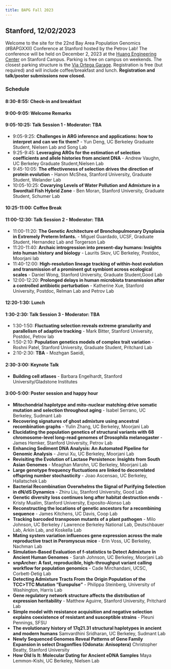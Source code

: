 ```yaml
---
title: BAPG Fall 2023
---
```


## Stanford, 12/02/2023

Welcome to the site for the 22nd Bay Area Population Genomics (#BAPGXXII) Conference at Stanford hosted by the Petrov Lab! The conference will be held on December 2, 2023 at the [Huang Engineering Center](https://maps.app.goo.gl/4kftR4cE132cnFxy9) on Stanford Campus. Parking is free on campus on weekends. The closest parking structure is the [Via Ortega Garage](https://maps.app.goo.gl/Rdwhap8ogo92LSqm6). Registration is free (but required) and will include coffee/breakfast and lunch. **Registration and talk/poster submissions now closed.**

### Schedule

#### **8:30-8:55**: Check-in and breakfast

#### **9:00-9:05**: Welcome Remarks

#### **9:05-10:25**: Talk Session 1 - Moderator: TBA
* 9:05-9:25: **Challenges in ARG inference and applications: how to interpret and can we fix them?** - Yun Deng, UC Berkeley Graduate Student, Nielsen Lab and Song Lab
* 9:25-9:45: **Leveraging ARGs for the estimation of selection coefficients and allele histories from ancient DNA** - Andrew Vaughn, UC Berkeley Graduate Student,Nielsen Lab
* 9:45-10:05: **The effectiveness of selection drives the direction of protein evolution** - Hanon McShea, Stanford University, Graduate Student, Welander Lab
* 10:05-10:25: **Covarying Levels of Water Pollution and Admixture in a Swordtail Fish Hybrid Zone** - Ben Moran, Stanford University, Graduate Student, Schumer Lab

#### **10:25-11:00**: Coffee Break 

#### **11:00-12:30**: Talk Session 2 - Moderator: TBA
* 11:00-11:20: **The Genetic Architecture of Bronchopulmonary Dysplasia in Extremely Preterm Infants.** - Miguel Guardado, UCSF, Graduate Student, Hernandez Lab and Torgerson Lab
* 11:20-11:40: **Archaic introgression into present-day humans: Insights into human history and biology** - Laurits Skov, UC Berkeley, Postdoc, Moorjani lab
* 11:40-12:00: **High-resolution lineage tracking of within-host evolution and transmission of a prominent gut symbiont across ecological scales** - Daniel Wong, Stanford University, Graduate Student,Good Lab
* 12:00-12:20: **Prolonged delays in human microbiota transmission after a controlled antibiotic perturbation** - Katherine Xue, Stanford University, Postdoc, Relman Lab and Petrov Lab

#### **12:20-1:30**: Lunch

#### **1:30-2:30**: Talk Session 3 - Moderator: TBA
* 1:30-1:50: **Fluctuating selection reveals extreme granularity and parallelism of adaptive tracking** - Mark Bitter, Stanford University, Postdoc, Petrov lab
* 1:50-2:10: **Population genetics models of complex trait variation** - Roshni Patel, Stanford University, Graduate Student, Pritchard Lab
* 2:10-2:30: **TBA** - Mozhgan Saeidi, 

#### **2:30-3:00**: Keynote Talk
* **Building cell atlases** - Barbara Engelhardt, Stanford University/Gladstone Institutes


#### **3:00-5:00**: Poster session and happy hour 
* **Mitochondrial haplotype and mito-nuclear matching drive somatic mutation and selection throughout aging** - Isabel Serrano, UC Berkeley, Sudmant Lab
* **Recovering signatures of ghost admixture using ancestral recombination graphs** - Yulin Zhang, UC Berkeley, Moorjani Lab
* **Elucidating the population genetics of structural variants with 68 chromosome-level long-read genomes of Drosophila melanogaster** - James Hemker, Stanford University, Petrov Lab
* **Enhancing Sediment DNA Analysis: An Automated Pipeline for Genomic Analysis** - Jierui Xu, UC Berkeley, Moorjani Lab
* **Revisiting the Evolution of Lactase Persistence: Insights from South Asian Genomes** - Meaghan Marohn, UC Berkeley, Moorjani Lab
* **Large genotype frequency fluctuations are linked to decorrelated offspring number stochasticity** - Joao Ascensao, UC Berkeley,  Hallatschek Lab
* **Bacterial Recombination Overwhelms the Signal of Purifying Selection in dN/dS Dynamics** - Zhiru Liu, Stanford University, Good Lab
* **Genetic diversity loss continues long after habitat destruction ends** - Kristy Mualim, Stanford University, Exposito-Alonso Lab
* **Reconstructing the locations of genetic ancestors for a recombining sequence** - James Kitchens, UC Davis, Coop Lab
* **Tracking barcoded transposon mutants of a plant pathogen** - Milo Johnson, UC Berkeley / Lawrence Berkeley National Lab, Deutschbauer Lab, Arkin Lab, and Koskella Lab
* **Mating system variation influences gene expression across the male reproductive tract in Peromyscus mice** - Erin Voss, UC Berkeley, Nachman Lab
* **Simulation-Based Evaluation of f-statistics to Detect Admixture in Ancient Human Genomes** - Sarah Johnson, UC Berkeley, Moorjani Lab
* **snpArcher: A fast, reproducible, high-throughput variant calling workflow for population genomics** - Cade Mirchandani, UCSC, Corbett-Detig Lab
* **Detecting Admixture Tracts From the Origin Population of the TCC>TTC Mutation “Europulse”** - Philippa Steinberg, University of Washington, Harris Lab
* **Gene regulatory network structure affects the distribution of expression heritability** - Matthew Aguirre, Stanford University, Pritchard Lab
* **Simple model with resistance acquisition and negative selection explains coexistence of resistant and susceptible strains** - Pleuni Pennings, SFSU
* **The evolutionary history of 17q21.31 structural haplotypes in ancient and modern humans** Samvardhini Sridharan, UC Berkeley, Sudmant Lab
* **Newly Sequenced Genomes Reveal Patterns of Gene Family Expansion in select Dragonflies (Odonata: Anisoptera)** Christopher Beatty, Stanford University
* **How Old Is It: Molecular Dating for Ancient eDNA Samples** Maya Lemmon-Kishi, UC Berkeley, Nielsen Lab


